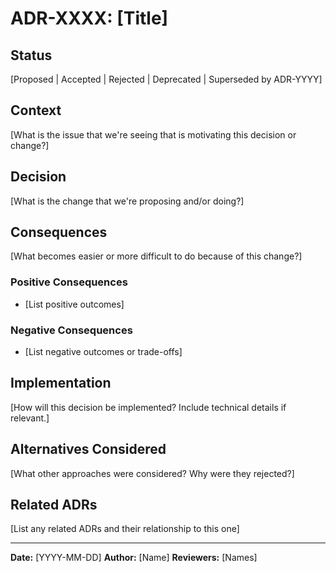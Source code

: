 # ADR-XXXX: [Title]

## Status
[Proposed | Accepted | Rejected | Deprecated | Superseded by ADR-YYYY]

## Context
[What is the issue that we're seeing that is motivating this decision or change?]

## Decision
[What is the change that we're proposing and/or doing?]

## Consequences
[What becomes easier or more difficult to do because of this change?]

### Positive Consequences
- [List positive outcomes]

### Negative Consequences
- [List negative outcomes or trade-offs]

## Implementation
[How will this decision be implemented? Include technical details if relevant.]

## Alternatives Considered
[What other approaches were considered? Why were they rejected?]

## Related ADRs
[List any related ADRs and their relationship to this one]

---

**Date:** [YYYY-MM-DD]
**Author:** [Name]
**Reviewers:** [Names]
